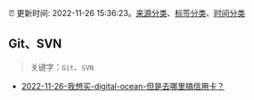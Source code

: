 :alarm_clock: 更新时间: 2022-11-26 15:36:23。[来源分类](../README.md)、[标签分类](../TAGS.md)、[时间分类](../TIMELINE.md)

## Git、SVN


> 关键字：`Git`、`SVN`



- [2022-11-26-我想买-digital-ocean-但是去哪里搞信用卡？](https://www.v2ex.com/t/898175) 